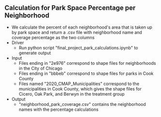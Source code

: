 ## Calculation for Park Space Percentage per Neighborhood

* We calculate the percent of each neighborhood's area that is taken up by park space and return a .csv file with neighborhood name and coverage percentage as the two columns
* Driver
    * Run python script "final_project_park_calculations.ipynb" to generate output
* Input
    * Files ending in "2e976" correspond to shape files for neighborhoods in the City of Chicago
    * Files ending in "bbbeb" correspond to shape files for parks in Cook County
    * Files named "2020_CMAP_Municipalities" correspond to the municipalities in Cook County, which gives the shape files for Cicero, Oak Park, and Berwyn in the treatment group
* Output
    * "neighborhood_park_coverage.csv" contains the neighborhood names with the percentage calculations
